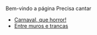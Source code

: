 Bem-vindo a página Precisa cantar

- [Carnaval, que horror!](CarnavalHorror)
- [Entre muros e trancas](MurosTrancas)